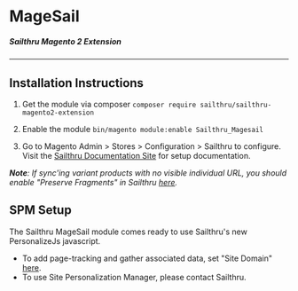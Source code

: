 # MageSail 
##### Sailthru Magento 2 Extension
----------------------

## Installation Instructions

1. Get the module
	via composer  `composer require sailthru/sailthru-magento2-extension`

2. Enable the module
    `bin/magento module:enable Sailthru_Magesail`

3. Go to Magento Admin > Stores > Configuration > Sailthru to configure. Visit the [Sailthru Documentation Site][1] for setup documentation.

*__Note__: If sync'ing variant products with no visible individual URL, you should enable "Preserve Fragments" in Sailthru [here][2].*

## SPM Setup
The Sailthru MageSail module comes ready to use Sailthru's new PersonalizeJs javascript.
 - To add page-tracking and gather associated data, set "Site Domain" [here][3].
 - To use Site Personalization Manager, please contact Sailthru.


[1]: https://getstarted.sailthru.com/integrations/overview/
[2]: https://my.sailthru.com/settings/spider
[3]: https://my.sailthru.com/settings/domains